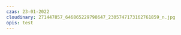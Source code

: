```yaml
---
czas: 23-01-2022
cloudinary: 271447857_646865229798647_2305747173162761859_n.jpg
opis: test
---
```

